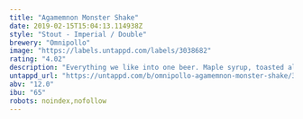 ```yaml
---
title: "Agamemnon Monster Shake"
date: 2019-02-15T15:04:13.114938Z
style: "Stout - Imperial / Double"
brewery: "Omnipollo"
image: "https://labels.untappd.com/labels/3038682"
rating: "4.02"
description: "Everything we like into one beer. Maple syrup, toasted almonds, bacon, coconut and vanilla. Caution! Contains actual nuts and real bacon."
untappd_url: "https://untappd.com/b/omnipollo-agamemnon-monster-shake/3038682"
abv: "12.0"
ibu: "65"
robots: noindex,nofollow
---
```

